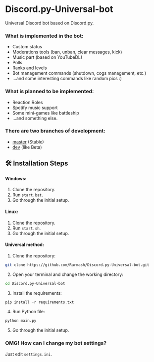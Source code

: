 # Discord.py-Universal-bot
Universal Discord bot based on Discord.py.
### What is implemented in the bot:
- Custom status
- Moderations tools (ban, unban, clear messages, kick)
- Music part (based on YouTubeDL)
- Polls
- Ranks and levels
- Bot management commands (shutdown, cogs management, etc.)
- ...and some interesting commands like random pics :)

### What is planned to be implemented:
- Reaction Roles
- Spotify music support
- Some mini-games like battleship
- ...and something else.

### There are two branches of development:
- [master](https://github.com/Rarmash/Discord.py-Universal-bot/tree/master) (Stable)
- [dev](https://github.com/Rarmash/Discord.py-Universal-bot/tree/dev) (like Beta)

## 🛠️ Installation Steps
#### Windows:
1. Clone the repository.
2. Run `start.bat`.
3. Go through the initial setup.
#### Linux:
1. Clone the repository.
2. Run `start.sh`.
3. Go through the initial setup.
#### Universal method:
1. Clone the repository:
  ```BASH
  git clone https://github.com/Rarmash/Discord.py-Universal-bot.git
  ```
2. Open your terminal and change the working directory:
```BASH
cd Discord.py-Universal-bot
```
3. Install the requirements:
```Python
pip install -r requirements.txt
```
4. Run Python file:
```Python
python main.py
```
5. Go through the initial setup.

### OMG! How can I change my bot settings?
Just edit `settings.ini`.
